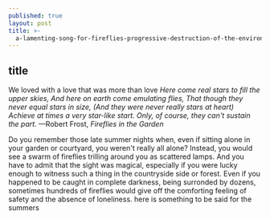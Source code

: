 ```yaml
---
published: true
layout: post
title: >-
  a-lamenting-song-for-fireflies-progressive-destruction-of-the-environment-and-its-consequences
---
```


## title

We loved with a love that was more than love
*Here come real stars to fill the upper skies,
And here on earth come emulating flies,
That though they never equal stars in size,
(And they were never really stars at heart)
Achieve at times a very star-like start.
Only, of course, they can't sustain the part.* —Robert Frost, *Fireflies in the Garden*

<span class="versal d9">D</span>o you remember those late summer nights when, even if sitting alone in your garden or courtyard, you weren't really all alone? Instead, you would see a swarm of fireflies trilling around you as scattered lamps. And you have to admit that the sight was magical, especially if you were lucky enough to witness such a thing in the countryside side or forest. Even if you happened to be caught in complete darkness, being surronded by dozens, sometimes hundreds of fireflies would give off the comforting feeling of safety and the absence of loneliness.      here is something to be said for the summers
